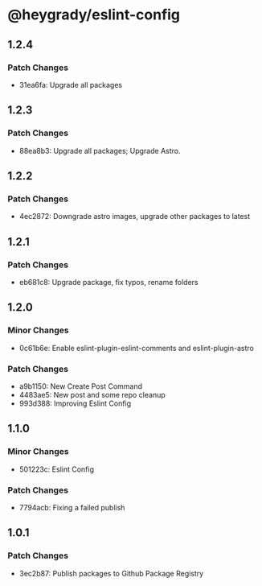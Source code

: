 # @heygrady/eslint-config

## 1.2.4

### Patch Changes

- 31ea6fa: Upgrade all packages

## 1.2.3

### Patch Changes

- 88ea8b3: Upgrade all packages; Upgrade Astro.

## 1.2.2

### Patch Changes

- 4ec2872: Downgrade astro images, upgrade other packages to latest

## 1.2.1

### Patch Changes

- eb681c8: Upgrade package, fix typos, rename folders

## 1.2.0

### Minor Changes

- 0c61b6e: Enable eslint-plugin-eslint-comments and eslint-plugin-astro

### Patch Changes

- a9b1150: New Create Post Command
- 4483ae5: New post and some repo cleanup
- 993d388: Improving Eslint Config

## 1.1.0

### Minor Changes

- 501223c: Eslint Config

### Patch Changes

- 7794acb: Fixing a failed publish

## 1.0.1

### Patch Changes

- 3ec2b87: Publish packages to Github Package Registry
